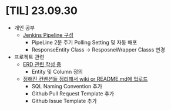 # [TIL] 23.09.30
 
* 개인 공부
  * [Jenkins Pipeline 구성](http://http://3.36.92.192:9090/)
    * PipeLine 2분 주기 Polling Setting 및 자동 배포
    * ResponseEntity Class ->  ResposneWrapper Classs 변경
* 프로젝트 관련
  * [ERD 관련 작성 중](https://dbdiagram.io/d/outfit-of-the-day-erd-65165ca0ffbf5169f0b716b3)
    * Entity 및 Column 정의
  * [정해진 컨벤션들 정리해서 wiki or README.md에 업로드](https://github.com/f-lab-edu/outfit-of-the-day/wiki/Convention)
    * SQL Naming Convention 추가
    * Github Pull Request Template 추가
    * Github Issue Template 추가